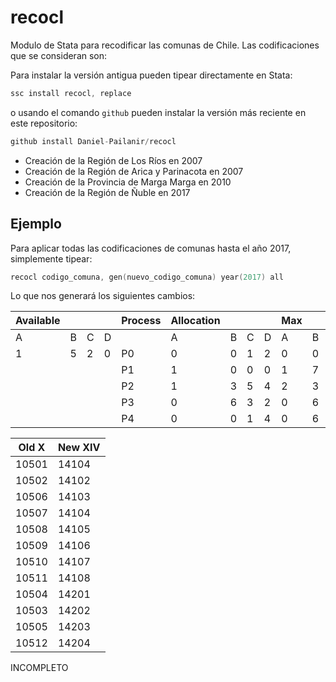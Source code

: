 # recocl
Modulo de Stata para recodificar las comunas de Chile. Las codificaciones que se consideran son:

Para instalar la versión antigua pueden tipear directamente en Stata:
```s
ssc install recocl, replace
```
o usando el comando ```github``` pueden instalar la versión más reciente en este repositorio:
```s
github install Daniel-Pailanir/recocl
```

+ Creación de la Región de Los Ríos en 2007
+ Creación de la Región de Arica y Parinacota en 2007
+ Creación de la Provincia de Marga Marga en 2010
+ Creación de la Región de Ñuble en 2017

## Ejemplo

Para aplicar todas las codificaciones de comunas hasta el año 2017, simplemente tipear:
```s
recocl codigo_comuna, gen(nuevo_codigo_comuna) year(2017) all
```

Lo que nos generará los siguientes cambios:

| Available  |||| Process   | Allocation    ||||     Max      ||||
|---|---|---|---|-----------|-----|---|---|----|---|---|---|-----|
| A | B | C | D |           |   A | B | C | D  | A | B | C | D   |
| 1 | 5 | 2 | 0 | P0        |   0 | 0 | 1 | 2  | 0 | 0 | 1 | 2   |
|            |||| P1        |   1 | 0 | 0 | 0  | 1 | 7 | 5 | 0   |
|            |||| P2        |   1 | 3 | 5 | 4  | 2 | 3 | 5 | 6   |
|            |||| P3        |   0 | 6 | 3 | 2  | 0 | 6 | 5 | 2   |
|            |||| P4        |   0 | 0 | 1 | 4  | 0 | 6 | 5 | 6   |

 |  Old  X  | New  XIV |   
 | -------- | -------- |  
 |  10501   |  14104   |
 |  10502   |  14102   |
 |  10506   |  14103   |
 |  10507   |  14104   |
 |  10508   |  14105   |    
 |  10509   |  14106   |    
 |  10510   |  14107   |    
 |  10511   |  14108   |    
 |  10504   |  14201   |
 |  10503   |  14202   |    
 |  10505   |  14203   |    
 |  10512   |  14204   | 



INCOMPLETO


